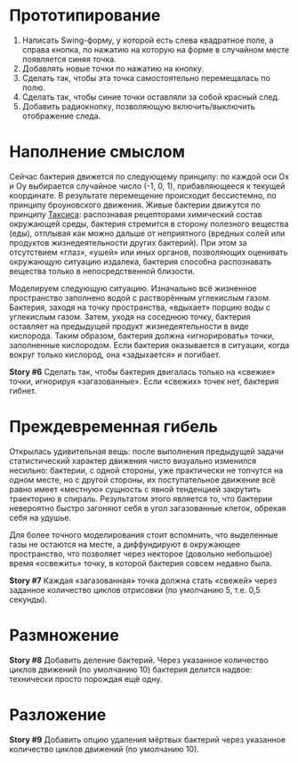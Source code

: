 
Прототипирование
================

1. Написать Swing-форму, у которой есть слева квадратное поле, а справа кнопка, по нажатию на которую на форме в случайном месте появляется синяя точка.
2. Добавлять новые точки по нажатию на кнопку.
3. Сделать так, чтобы эта точка самостоятельно перемещалась по полю.
4. Сделать так, чтобы синие точки оставляли за собой красный след.
5. Добавить радиокнопку, позволяющую включить/выключить отображение следа.

Наполнение смыслом
==================

Сейчас бактерия движется по следующему принципу: по каждой оси Ox и Oy выбирается случайное число (-1, 0, 1),
прибавляющееся к текущей координате. В результате перемещение происходит бессистемно, по принципу броуновского
движения. Живые бактерии движутся по принципу [Таксиса](https://ru.wikipedia.org/wiki/Таксис): распознавая рецепторами
химический состав окружающей среды, бактерия стремится в сторону полезного вещества (еды), отплывая как можно дальше
от неприятного (вредных солей или продуктов жизнедеятельности других бактерий). При этом за отсутствием «глаз», «ушей»
или иных органов, позволяющих оценивать окружающую ситуацию издалека, бактерия способна распознавать вещества только в
непосредственной близости.

Моделируем следующую ситуацию. Изначально всё жизненное пространство заполнено водой с растворённым углекислым газом.
Бактерия, заходя на точку пространства, «вдыхает» порцию воды с углекислым газом. Затем, уходя на соседнюю точку,
бактерия оставляет на предыдущей продукт жизнедеятельности в виде кислорода. Таким образом, бактерия должна
«игнорировать» точки, заполненные кислородом. Если бактерия оказывается в ситуации, когда вокруг только кислород,
она «задыхается» и погибает.

**Story #6** Сделать так, чтобы бактерия двигалась только на «свежие» точки, игнорируя «загазованные». Если «свежих»
точек нет, бактерия гибнет.

Преждевременная гибель
======================

Открылась удивительная вещь: после выполнения предыдущей задачи статистический характер движения чисто визуально
изменился несильно: бактерии, с одной стороны, уже практически не топчутся на одном месте, но с другой стороны, их
поступательное движение всё равно имеет «местную» сущность с явной тенденцией закрутить траекторию в спираль.
Результатом этого является то, что бактерии невероятно быстро загоняют себя в угол загазованные клеток, обрекая себя
на удушье.

Для более точного моделирования стоит вспомнить, что выделенные газы не остаются на месте, а диффундируют в окружающее
пространство, что позволяет через некторое (довольно небольшое) время «освежить» точку, в которой бактерия совсем
недавно была.

**Story #7** Каждая «загазованная» точка должна стать «свежей» через заданное количество циклов отрисовки
(по умолчанию 5, т.е. 0,5 секунды).

Размножение
===========

**Story #8** Добавить деление бактерий. Через указанное количество циклов движений (по умолчанию 10) бактерия делится
надвое: технически просто порождая ещё одну.

Разложение
==========

**Story #9** Добавить опцию удаления мёртвых бактерий через указанное количество циклов движений (по умолчанию 10).